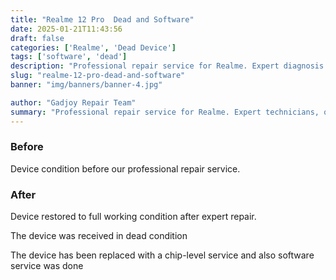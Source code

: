 ```yaml
---
title: "Realme 12 Pro  Dead and Software"
date: 2025-01-21T11:43:56
draft: false
categories: ['Realme', 'Dead Device']
tags: ['software', 'dead']
description: "Professional repair service for Realme. Expert diagnosis and quality repairs in Bangalore."
slug: "realme-12-pro-dead-and-software"
banner: "img/banners/banner-4.jpg"

author: "Gadjoy Repair Team"
summary: "Professional repair service for Realme. Expert technicians, quality parts, warranty included."
---
```


### Before

Device condition before our professional repair service.

### After

Device restored to full working condition after expert repair.

The device was received in dead condition

The device has been replaced with a chip-level service and also software service was done